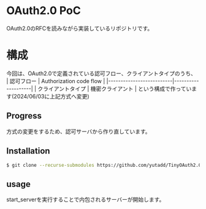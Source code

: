 # OAuth2.0 PoC
OAuth2.0のRFCを読みながら実装しているリポジトリです。  
# 構成
今回は、OAuth2.0で定義されている認可フロー、クライアントタイプのうち、  
| 認可フロー               | Authorization code flow |
|--------------------------|--------------------|
| クライアントタイプ  | 機密クライアント   |
という構成で作っています(2024/06/03に上記方式へ変更)

## Progress
方式の変更をするため、認可サーバから作り直しています。  

## Installation
```bash
$ git clone --recurse-submodules https://github.com/yutadd/TinyOAuth2.0PoC.git
```
## usage
start_serverを実行することで内包されるサーバーが開始します。
